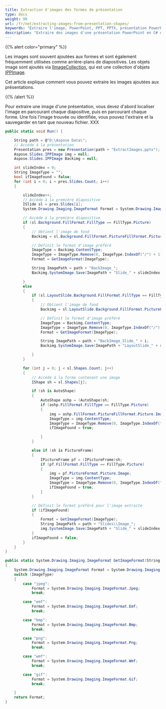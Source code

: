```yaml
---
title: Extraction d'images des formes de présentation
type: docs
weight: 90
url: /fr/net/extracting-images-from-presentation-shapes/
keywords: "Extraire l'image, PowerPoint, PPT, PPTX, présentation PowerPoint, C#, Csharp, Aspose.Slides pour .NET"
description: "Extraire des images d'une présentation PowerPoint en C# ou .NET"
---
```


{{% alert color="primary" %}} 

Les images sont souvent ajoutées aux formes et sont également fréquemment utilisées comme arrière-plans de diapositives. Les objets image sont ajoutés via [IImageCollection](https://reference.aspose.com/slides/net/aspose.slides/iimagecollection/), qui est une collection d'objets [IPPImage](https://reference.aspose.com/slides/net/aspose.slides/ippimage/). 

Cet article explique comment vous pouvez extraire les images ajoutées aux présentations. 

{{% /alert %}} 

Pour extraire une image d'une présentation, vous devez d'abord localiser l'image en parcourant chaque diapositive, puis en parcourant chaque forme. Une fois l'image trouvée ou identifiée, vous pouvez l'extraire et la sauvegarder en tant que nouveau fichier. XXX 

```c#
public static void Run() {

    String path = @"D:\Aspose Data\";
    // Accède à la présentation
    Presentation pres = new Presentation(path + "ExtractImages.pptx");
    Aspose.Slides.IPPImage img = null;
    Aspose.Slides.IPPImage Backimg = null;

    int slideIndex = 0;
    String ImageType = "";
    bool ifImageFound = false;
    for (int i = 0; i < pres.Slides.Count; i++)
    {

        slideIndex++;
        // Accède à la première diapositive
        ISlide sl = pres.Slides[i];
        System.Drawing.Imaging.ImageFormat Format = System.Drawing.Imaging.ImageFormat.Jpeg;

        // Accède à la première diapositive
        if (sl.Background.FillFormat.FillType == FillType.Picture)
        {
            // Obtient l'image de fond  
            Backimg = sl.Background.FillFormat.PictureFillFormat.Picture.Image;

            // Définit le format d'image préféré 
            ImageType = Backimg.ContentType;
            ImageType = ImageType.Remove(0, ImageType.IndexOf("/") + 1);
            Format = GetImageFormat(ImageType);

            String ImagePath = path + "BackImage_";
            Backimg.SystemImage.Save(ImagePath + "Slide_" + slideIndex.ToString() + "." + ImageType, Format);

        }
        else
        {
            if (sl.LayoutSlide.Background.FillFormat.FillType == FillType.Picture)
            {
                // Obtient l'image de fond  
                Backimg = sl.LayoutSlide.Background.FillFormat.PictureFillFormat.Picture.Image;

                // Définit le format d'image préféré 
                ImageType = Backimg.ContentType;
                ImageType = ImageType.Remove(0, ImageType.IndexOf("/") + 1);
                Format = GetImageFormat(ImageType);

                String ImagePath = path + "BackImage_Slide_" + i;
                Backimg.SystemImage.Save(ImagePath + "LayoutSlide_" + slideIndex.ToString() + "." + ImageType, Format);

            }
        }

        for (int j = 0; j < sl.Shapes.Count; j++)
        {
            // Accède à la forme contenant une image
            IShape sh = sl.Shapes[j];

            if (sh is AutoShape)
            {
                AutoShape ashp = (AutoShape)sh;
                if (ashp.FillFormat.FillType == FillType.Picture)
                {
                    img = ashp.FillFormat.PictureFillFormat.Picture.Image;
                    ImageType = img.ContentType;
                    ImageType = ImageType.Remove(0, ImageType.IndexOf("/") + 1);
                    ifImageFound = true;

                }
            }

            else if (sh is PictureFrame)
            {
                IPictureFrame pf = (IPictureFrame)sh;
                if (pf.FillFormat.FillType == FillType.Picture)
                {
                    img = pf.PictureFormat.Picture.Image;
                    ImageType = img.ContentType;
                    ImageType = ImageType.Remove(0, ImageType.IndexOf("/") + 1);
                    ifImageFound = true;
                }
            }

            // Définit le format préféré pour l'image extraite
            if (ifImageFound)
            {
                Format = GetImageFormat(ImageType);
                String ImagePath = path + "Slides\\Image_";
                img.SystemImage.Save(ImagePath + "Slide_" + slideIndex.ToString() + "_Shape_" + j.ToString() + "." + ImageType, Format);
            }
            ifImageFound = false;
        }
    }
}

public static System.Drawing.Imaging.ImageFormat GetImageFormat(String ImageType)
{
    System.Drawing.Imaging.ImageFormat Format = System.Drawing.Imaging.ImageFormat.Jpeg;
    switch (ImageType)
    {
        case "jpeg":
            Format = System.Drawing.Imaging.ImageFormat.Jpeg;
            break;

        case "emf":
            Format = System.Drawing.Imaging.ImageFormat.Emf;
            break;

        case "bmp":
            Format = System.Drawing.Imaging.ImageFormat.Bmp;
            break;

        case "png":
            Format = System.Drawing.Imaging.ImageFormat.Png;
            break;

        case "wmf":
            Format = System.Drawing.Imaging.ImageFormat.Wmf;
            break;

        case "gif":
            Format = System.Drawing.Imaging.ImageFormat.Gif;
            break;

    }
    return Format;
}
```
